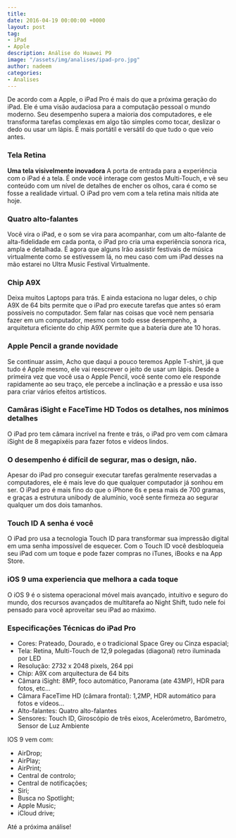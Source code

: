 ```yaml
---
title: 
date: 2016-04-19 00:00:00 +0000
layout: post
tag:
- iPad
- Apple
description: Análise do Huawei P9
image: "/assets/img/analises/ipad-pro.jpg"
author: nadeem
categories:
- Analises
---
```


De acordo com a Apple, o iPad Pro é mais do que a próxima geração do iPad. 
Ele é uma visão audaciosa para a computação pessoal o mundo moderno. 
Seu desempenho supera a maioria dos computadores, e ele transforma tarefas complexas em algo tão simples como tocar, deslizar o dedo ou usar um lápis. 
É mais portátil e versátil do que tudo o que veio antes.

### Tela Retina
<b>Uma tela visivelmente inovadora</b>
A porta de entrada para a experiência com o iPad é a tela. 
É onde você interage com gestos Multi-Touch, e vê seu conteúdo com um nível de detalhes de encher os olhos, cara é como se fosse a realidade virtual. 
O iPad pro vem com a tela retina mais nítida ate hoje.

### Quatro alto-falantes
Você vira o iPad, e o som se vira para acompanhar, com um alto-falante de alta-fidelidade em cada ponta, o iPad pro cria uma experiência sonora rica, ampla e detalhada. 
É agora que alguns Irão assistir festivais de música virtualmente como se estivessem lá, no meu caso com um iPad desses na mão estarei no Ultra Music Festival Virtualmente.

### Chip A9X
Deixa muitos Laptops para trás. 
E ainda estaciona no lugar deles, o chip A9X de 64 bits permite que o iPad pro execute tarefas que antes só eram possíveis no computador. 
Sem falar nas coisas que você nem pensaria fazer em um computador, mesmo com todo esse desempenho, a arquitetura eficiente do chip A9X permite que a bateria dure ate 10 horas.

### Apple Pencil a grande novidade
Se continuar assim, Acho que daqui a pouco teremos Apple T-shirt, já que tudo é Apple mesmo, ele vai reescrever o jeito de usar um lápis.
Desde a primeira vez que você usa o Apple Pencil, você sente como ele responde rapidamente ao seu traço, ele percebe a inclinação e a pressão e usa isso para criar vários efeitos artísticos.

### Camâras iSight e FaceTime HD Todos os detalhes, nos mínimos detalhes
O iPad pro tem câmara incrível na frente e trás, o iPad pro vem com câmara iSight de 8 megapixéis para fazer fotos e vídeos lindos. 

### O desempenho é difícil de segurar, mas o design, não.
Apesar do iPad pro conseguir executar tarefas geralmente reservadas a computadores, ele é mais leve do que qualquer computador já sonhou em ser. 
O iPad pro é mais fino do que o iPhone 6s e pesa mais de 700 gramas, e graças a estrutura unibody de alumínio, você sente firmeza ao segurar qualquer um dos dois tamanhos.

### Touch ID A senha é você
O iPad pro usa a tecnologia Touch ID para transformar sua impressão digital em uma senha impossível de esquecer. 
Com o Touch ID você desbloqueia seu iPad com um toque e pode fazer compras no iTunes, iBooks e na App Store.

### iOS 9 uma experiencia que melhora a cada toque
O iOS 9 é o sistema operacional móvel mais avançado, intuitivo e seguro do mundo, dos recursos avançados de multitarefa ao Night Shift, tudo nele foi pensado para você aproveitar seu iPad ao máximo.

### Especificações Técnicas do iPad Pro

- Cores: Prateado, Dourado, e o tradicional Space Grey ou Cinza espacial;
- Tela: Retina, Multi-Touch de 12,9 polegadas (diagonal) retro iluminada por LED
- Resolução: 2732 x 2048 pixels, 264 ppi
- Chip: A9X com arquitectura de 64 bits
- Câmara iSight:  8MP, foco automático, Panorama (ate 43MP), HDR para fotos, etc…
- Câmara FaceTime HD (câmara frontal): 1,2MP, HDR automático para fotos e vídeos…
- Alto-falantes:  Quatro alto-falantes
- Sensores: Touch ID, Giroscópio de três eixos, Acelerómetro, Barómetro, Sensor de Luz Ambiente 

IOS 9 vem com:

- AirDrop;
- AirPlay;
- AirPrint;
- Central de controlo;
- Central de notificações;
- Siri;
- Busca no Spotlight;
- Apple Music;
- iCloud drive;

Até a próxima análise!